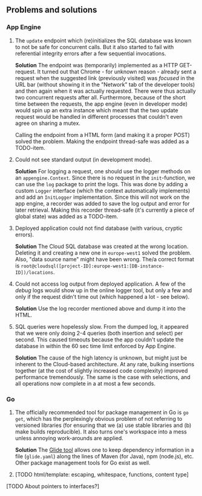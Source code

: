 Problems and solutions
----------------------

### App Engine

1.  The `update` endpoint which (re)initializes the SQL database was known to not be safe for concurrent calls. But it
    also started to fail with referential integrity errors after a few sequential invocations.
    
    **Solution** The endpoint was (temporarily) implemented as a HTTP GET-request. It turned out that Chrome - for
    unknown reason - already sent a request when the suggested link (previously visited) was *focused* in the URL bar
    (without showing it in the "Network" tab of the developer tools) and then again when it was actually requested.
    There were thus actually two concurrent requests after all. Furthermore, because of the short time between the
    requests, the app engine (even in developer mode) would spin up an extra instance which meant that the two update
    request would be handled in different processes that couldn't even agree on sharing a mutex.
    
    Calling the endpoint from a HTML form (and making it a proper POST) solved the problem. Making the endpoint
    thread-safe was added as a TODO-item.

2.  Could not see standard output (in development mode).
    
    **Solution** For logging a request, one should use the logger methods on an `appengine.Context`. Since there is no
    request in the `init`-function, we can use the `log` package to print the logs. This was done by adding a custom
    `Logger` interface (which the context automatically implements) and add an `InitLogger` implementation. Since this
    will not work on the app engine, a recorder was added to save the log output and error for later retrieval. Making
    this recorder thread-safe (it's currently a piece of global state) was added as a TODO-item.

3.  Deployed application could not find database (with various, cryptic errors).
   
    **Solution** The Cloud SQL database was created at the wrong location. Deleting it and creating a new one in
    `europe-west1` solved the problem. Also, "data source name" might have been wrong. The/a correct format is
    `root@cloudsql([project-ID]:europe-west1:[DB-instance-ID])/locations`.

4.  Could not access log output from deployed application. A few of the *debug* logs would show up in the online logger
    tool, but only a few and only if the request didn't time out (which happened a lot - see below).
    
    **Solution** Use the log recorder mentioned above and dump it into the HTML.

5.  SQL queries were hopelessly slow. From the dumped log, it appeared that we were only doing 2-4 queries (both
    insertion and select) per second. This caused timeouts because the app couldn't update the database in within the
    60 sec time limit enforced by App Engine.
    
    **Solution** The cause of the high latency is unknown, but might just be inherent to the Cloud-based architecture.
    At any rate, bulking insertions together (at the cost of slightly increased code complexity) improved performance
    tremendously. The same is the case with selections, and all operations now complete in a at most a few seconds.

### Go

1.  The officially recommended tool for package management in Go is `go get`, which has the perplexingly obvious
    problem of not referring to versioned libraries (for ensuring that we (a) use stable libraries and (b) make builds
    reproducible). It also turns one's workspace into a mess unless annoying work-arounds are applied.
    
    **Solution** The [Glide tool](https://glide.sh/) allows one to keep dependency information in a file (`glide.yaml`)
    along the lines of Maven (for Java), npm (node.js), etc. Other package management tools for Go exist as well.

2.  [TODO html/template: escaping, whitespace, functions, content type]

[TODO About pointers to interfaces?]
